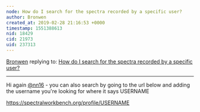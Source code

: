 ```yaml
---
node: How do I search for the spectra recorded by a specific user?
author: Bronwen
created_at: 2019-02-28 21:16:53 +0000
timestamp: 1551388613
nid: 18429
cid: 21973
uid: 237313
---
```




[Bronwen](../profile/Bronwen) replying to: [How do I search for the spectra recorded by a specific user?](../notes/nnn16/02-27-2019/how-do-i-search-for-the-spectra-recorded-by-a-specific-user)

----
 Hi again [@nn16](/profile/nn16) - you can also search by going to the url below and adding the username you're looking for where it says USERNAME

https://spectralworkbench.org/profile/USERNAME